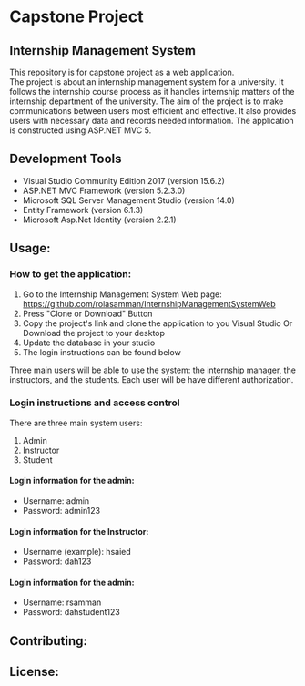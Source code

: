 # Capstone Project
## Internship Management System
This repository is for capstone project as a web application.  
The project is about an internship management system for a university. It follows the internship course process as it handles internship matters of the internship department of the university. The aim of the project is to make communications between users most efficient and effective. It also provides users with necessary data and records needed information.
The application is constructed using ASP.NET MVC 5.

## Development Tools
* Visual Studio Community Edition 2017 (version 15.6.2)
* ASP.NET MVC Framework (version 5.2.3.0)
* Microsoft SQL Server Management Studio (version 14.0)
* Entity Framework (version 6.1.3)
* Microsoft Asp.Net Identity (version 2.2.1)

## Usage: 
### How to get the application:
1. Go to the Internship Management System Web page: https://github.com/rolasamman/InternshipManagementSystemWeb
2. Press "Clone or Download" Button
3. Copy the project's link and clone the application to you Visual Studio
    Or Download the project to your desktop
4. Update the database in your studio 
5. The login instructions can be found below

Three main users will be able to use the system: the internship manager, the instructors, and the students.
Each user will be have different authorization.

### Login instructions and access control
There are three main system users:
1. Admin
2. Instructor
3. Student 

#### Login information for the admin:

* Username: admin
* Password: admin123

#### Login information for the Instructor:

* Username (example): hsaied
* Password: dah123

#### Login information for the admin:

* Username: rsamman
* Password: dahstudent123

## Contributing: 

## License: 




